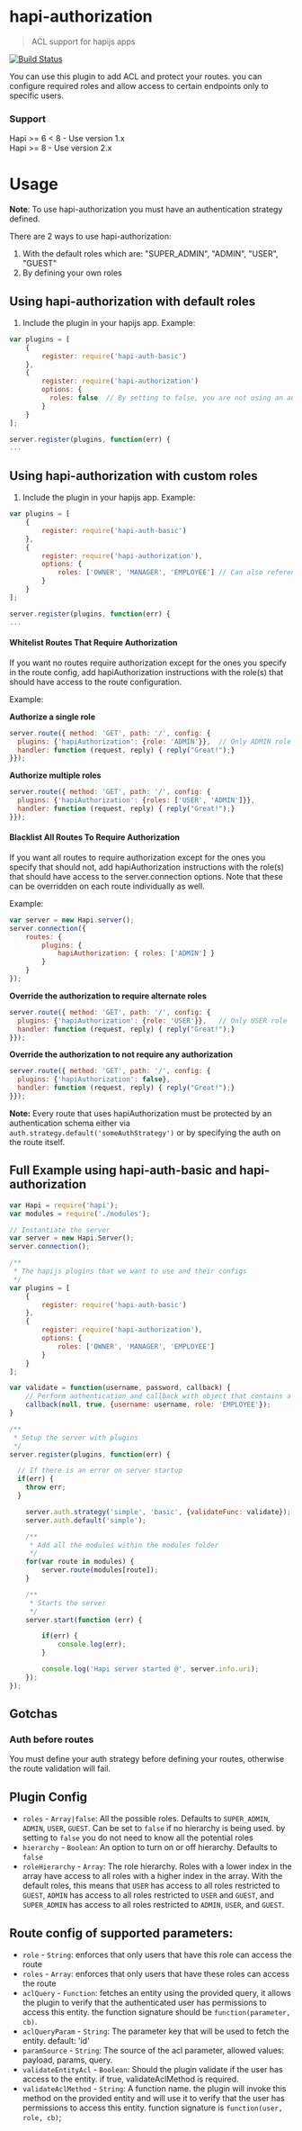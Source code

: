 # hapi-authorization

> ACL support for hapijs apps

[![Build Status](https://travis-ci.org/toymachiner62/hapi-authorization.svg?branch=master)](https://travis-ci.org/toymachiner62/hapi-authorization)

You can use this plugin to add ACL and protect your routes. you can configure required roles and allow access to certain endpoints only to specific users.

### Support
Hapi >= 6 < 8	- Use version 1.x  
Hapi >= 8			- Use version 2.x

# Usage

**Note**: To use hapi-authorization you must have an authentication strategy defined.

There are 2 ways to use hapi-authorization:

1. With the default roles which are: "SUPER_ADMIN", "ADMIN", "USER", "GUEST"
2. By defining your own roles

## Using hapi-authorization with default roles
1. Include the plugin in your hapijs app.
Example:
```js
var plugins = [
	{
		register: require('hapi-auth-basic')
	},
	{
		register: require('hapi-authorization')
		options: {
		  roles: false	// By setting to false, you are not using an authorization hierarchy and you do not need to specify all the potential roles here
		}
	}
];

server.register(plugins, function(err) {
...
```

## Using hapi-authorization with custom roles
1. Include the plugin in your hapijs app.
Example:
```js
var plugins = [
	{
		register: require('hapi-auth-basic')
	},
	{
		register: require('hapi-authorization'),
		options: {
			roles: ['OWNER', 'MANAGER', 'EMPLOYEE']	// Can also reference a function which returns an array of roles
		}
	}
];

server.register(plugins, function(err) {
...
```

#### Whitelist Routes That Require Authorization
If you want no routes require authorization except for the ones you specify in the route config, add hapiAuthorization instructions with the role(s) that should have access to the route configuration.

Example:

**Authorize a single role**
```js
server.route({ method: 'GET', path: '/', config: {
  plugins: {'hapiAuthorization': {role: 'ADMIN'}},	// Only ADMIN role
  handler: function (request, reply) { reply("Great!");}
}});
```

**Authorize multiple roles**
```js
server.route({ method: 'GET', path: '/', config: {
  plugins: {'hapiAuthorization': {roles: ['USER', 'ADMIN']}},
  handler: function (request, reply) { reply("Great!");}
}});
```

#### Blacklist All Routes To Require Authorization

If you want all routes to require authorization except for the ones you specify that should not, add hapiAuthorization instructions with the role(s) that should have access to the server.connection options. Note that these can be overridden on each route individually as well.

Example:

```js
var server = new Hapi.server();
server.connection({
	routes: {
		plugins: {
			hapiAuthorization: { roles: ['ADMIN'] }
		}
	}
});
```

**Override the authorization to require alternate roles**
```js
server.route({ method: 'GET', path: '/', config: {
  plugins: {'hapiAuthorization': {role: 'USER'}},	// Only USER role
  handler: function (request, reply) { reply("Great!");}
}});
```

**Override the authorization to not require any authorization**
```js
server.route({ method: 'GET', path: '/', config: {
  plugins: {'hapiAuthorization': false},
  handler: function (request, reply) { reply("Great!");}
}});
```


**Note:** Every route that uses hapiAuthorization must be protected by an authentication schema either via `auth.strategy.default('someAuthStrategy')` or by specifying the auth on the route itself.

## Full Example using hapi-auth-basic and hapi-authorization

```js
var Hapi = require('hapi');
var modules = require('./modules');

// Instantiate the server
var server = new Hapi.Server();
server.connection();

/**
 * The hapijs plugins that we want to use and their configs
 */
var plugins = [
	{
		register: require('hapi-auth-basic')
	},
	{
		register: require('hapi-authorization'),
		options: {
			roles: ['OWNER', 'MANAGER', 'EMPLOYEE']
		}
	}
];

var validate = function(username, password, callback) {
	// Perform authentication and callback with object that contains a role or an array of roles
	callback(null, true, {username: username, role: 'EMPLOYEE'});
}

/**
 * Setup the server with plugins
 */
server.register(plugins, function(err) {

  // If there is an error on server startup
  if(err) {
    throw err;
  }

	server.auth.strategy('simple', 'basic', {validateFunc: validate});
	server.auth.default('simple');

	/**
	 * Add all the modules within the modules folder
	 */
	for(var route in modules) {
		server.route(modules[route]);
	}

	/**
	 * Starts the server
	 */
	server.start(function (err) {

		if(err) {
			console.log(err);
		}

		console.log('Hapi server started @', server.info.uri);
	});
});
```

## Gotchas

### Auth before routes
You must define your auth strategy before defining your routes, otherwise the route validation will fail.


## Plugin Config

* `roles` 				- `Array|false`: All the possible roles. Defaults to `SUPER_ADMIN`, `ADMIN`, `USER`, `GUEST`. Can be set to `false` if no hierarchy is being used. by setting to `false` you do not need to know all the potential roles
* `hierarchy` 		- `Boolean`: An option to turn on or off hierarchy. Defaults to `false`
* `roleHierarchy` - `Array`: The role hierarchy. Roles with a lower index in the array have access to all roles with a higher index in the array.
		With the default roles, this means that `USER` has access to all roles restricted to `GUEST`,
		  `ADMIN` has access to all roles restricted to `USER` and `GUEST`, and
		  `SUPER_ADMIN` has access to all roles restricted to `ADMIN`, `USER`, and `GUEST`.


## Route config of supported parameters:
* `role` - `String`: enforces that only users that have this role can access the route
* `roles` - `Array`: enforces that only users that have these roles can access the route
* `aclQuery` - `Function`: fetches an entity using the provided query, it allows the plugin to verify that the authenticated user has permissions to access this entity. the function signature should be `function(parameter, cb)`.
* `aclQueryParam` - `String`: The parameter key that will be used to fetch the entity. default: 'id'
* `paramSource` - `String`: The source of the acl parameter, allowed values: payload, params, query.
* `validateEntityAcl` - `Boolean`: Should the plugin validate if the user has access to the entity. if true, validateAclMethod is required.
* `validateAclMethod` - `String`: A function name. the plugin will invoke this method on the provided entity and will use it to verify that the user has permissions to access this entity. function signature is `function(user, role, cb)`;
